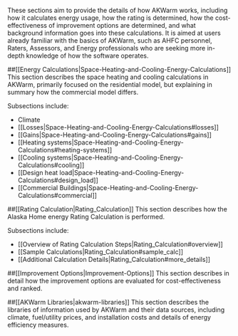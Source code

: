 These sections aim to provide the details of how AKWarm works, including how it calculates energy usage, how the rating is determined, how the cost-effectiveness of improvement options are determined, and what background information goes into these calculations.  It is aimed at users already familiar with the basics of AKWarm, such as AHFC personnel, Raters, Assessors, and Energy professionals who are seeking more in-depth knowledge of how the software operates.

##[[Energy Calculations|Space-Heating-and-Cooling-Energy-Calculations]]
This section describes the space heating and cooling calculations in AKWarm, primarily focused on the residential model, but explaining in summary how the commercial model differs.

Subsections include:
- Climate
- [[Losses|Space-Heating-and-Cooling-Energy-Calculations#losses]]
- [[Gains|Space-Heating-and-Cooling-Energy-Calculations#gains]]
- [[Heating systems|Space-Heating-and-Cooling-Energy-Calculations#heating-systems]]
- [[Cooling systems|Space-Heating-and-Cooling-Energy-Calculations#cooling]]
- [[Design heat load|Space-Heating-and-Cooling-Energy-Calculations#design_load]]
- [[Commercial Buildings|Space-Heating-and-Cooling-Energy-Calculations#commercial]]

##[[Rating Calculation|Rating_Calculation]]
This section describes how the Alaska Home energy Rating Calculation is performed.

Subsections include:
- [[Overview of Rating Calculation Steps|Rating_Calculation#overview]]
- [[Sample Calculations|Rating_Calculation#sample_calc]]
- [[Additional Calculation Details|Rating_Calculation#more_details]]

##[[Improvement Options|Improvement-Options]]
This section describes in detail how the improvement options are evaluated for cost-effectiveness and ranked.  

##[[AKWarm Libraries|akwarm-libraries]]
This section describes the libraries of information used by AKWarm and their data sources, including climate, fuel/utility prices, and installation costs and details of energy efficiency measures.  